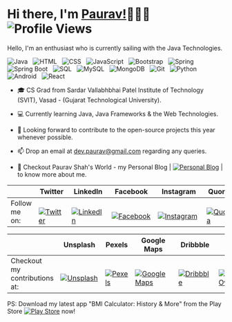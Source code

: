 # Hi there, I'm [Paurav!](https://paurav11.github.io)👋👨‍💻 &nbsp; ![Profile Views](https://komarev.com/ghpvc/?username=paurav11&color=green)

Hello, I'm an enthusiast who is currently sailing with the Java Technologies.

![Java][1.14]&nbsp;&nbsp; ![HTML][1.15]&nbsp;&nbsp; ![CSS][1.16]&nbsp;&nbsp; ![JavaScript][1.17]&nbsp;&nbsp; ![Bootstrap][1.18]&nbsp;&nbsp; ![Spring][1.19]&nbsp;&nbsp; ![Spring Boot][1.20]&nbsp;&nbsp; ![SQL][1.21]&nbsp;&nbsp; ![MySQL][1.22]&nbsp;&nbsp; ![MongoDB][1.23]&nbsp;&nbsp; ![Git][1.24]&nbsp;&nbsp; ![Python][1.25]&nbsp;&nbsp; ![Android][1.26]&nbsp;&nbsp; ![React][1.27]&nbsp;&nbsp;

- 🎓 CS Grad from Sardar Vallabhbhai Patel Institute of Technology (SVIT), Vasad - (Gujarat Technological University).

- 💻 Currently learning Java, Java Frameworks & the Web Technologies.

- 🔭 Looking forward to contribute to the open-source projects this year whenever possible.

- 📫 Drop an email at dev.paurav@gmail.com regarding any queries.

- 🤔 Checkout Paurav Shah's World - my Personal Blog | [![Personal Blog][1.9]][9] | to know more about me.

|   | Twitter | LinkedIn | Facebook | Instagram | Quora | Pinterest | Discord | Slack |
| - | ------- | -------- | -------- | --------- | ----- | --------- | ------- | ----- |
| Follow me on: | &nbsp;&nbsp;[![Twitter][1.1]][1] | &nbsp;&nbsp;&nbsp;[![LinkedIn][1.2]][2] | &nbsp;&nbsp;&nbsp;&nbsp;[![Facebook][1.3]][3] | &nbsp;&nbsp;&nbsp;&nbsp;&nbsp;[![Instagram][1.4]][4] | &nbsp;&nbsp;[![Quora][1.5]][5] | &nbsp;&nbsp;&nbsp;&nbsp;[![Pinterest][1.6]][6] | &nbsp;&nbsp;&nbsp;[![Discord][1.7]][7] | &nbsp;[![Slack][1.8]][8] |

|   | Unsplash | Pexels | Google Maps | Dribbble | Stack Overflow | HackerRank | Medium |
| - | -------- | ------ | ----------- | -------- | -------------- | ---------- | ------ |
| Checkout my contributions at: | &nbsp;&nbsp;&nbsp;&nbsp;[![Unsplash][1.10]][10] | &nbsp;[![Pexels][1.11]][11] | &nbsp;&nbsp;&nbsp;&nbsp;&nbsp;&nbsp;&nbsp;[![Google Maps][1.12]][12] | &nbsp;&nbsp;&nbsp;[![Dribbble][1.13]][13] | &nbsp;&nbsp;&nbsp;&nbsp;&nbsp;&nbsp;&nbsp;&nbsp;[![Stack Overflow][1.28]][14] | &nbsp;&nbsp;&nbsp;&nbsp;&nbsp;&nbsp;[![HackerRank][1.29]][15] | &nbsp;&nbsp;&nbsp;[![Medium][1.30]][16] |

PS: Download my latest app "BMI Calculator: History & More" from the Play Store [![Play Store][1.31]][17] now!

[1.1]: https://www.dropbox.com/s/7p6c5r5mi768v8q/Twitter.png?raw=1
[1.2]: https://www.dropbox.com/s/tji4pi6ieyf2ksj/LinkedIn.png?raw=1
[1.3]: https://www.dropbox.com/s/nzwuss8k3ndo7xz/Facebook.png?raw=1
[1.4]: https://www.dropbox.com/s/qbvbzr2a8nfpjfw/Instagram.png?raw=1
[1.5]: https://www.dropbox.com/s/4ye6dop4bbkgio5/Quora.png?raw=1
[1.6]: https://www.dropbox.com/s/wbrzsydl835h85f/Pinterest.png?raw=1
[1.7]: https://www.dropbox.com/s/0i66whjlr25vqnn/Discord.png?raw=1
[1.8]: https://www.dropbox.com/s/vu36ofijsal93kq/Slack.png?raw=1
[1.9]: https://www.dropbox.com/s/bcxods5r4j341dm/Blog.png?raw=1
[1.10]: https://www.dropbox.com/s/veikeekxm35c50r/Unsplash.png?raw=1
[1.11]: https://www.dropbox.com/s/mvep1wk57n20gy8/Pexels.png?raw=1
[1.12]: https://www.dropbox.com/s/9rnvthoefd42b3l/Maps.png?raw=1
[1.13]: https://www.dropbox.com/s/2l8ubcpdn2ky211/Dribbble.png?raw=1
[1.14]: https://www.dropbox.com/s/bhklxhdpui31z38/Java.png?raw=1
[1.15]: https://www.dropbox.com/s/7ye9h3qqy37i9d4/HTML.png?raw=1
[1.16]: https://www.dropbox.com/s/jjwlm8r49z3f39v/CSS.png?raw=1
[1.17]: https://www.dropbox.com/s/64uctdsmo9yu9xz/JS.png?raw=1
[1.18]: https://www.dropbox.com/s/87v0aihzlgqgcjd/Bootstrap.png?raw=1
[1.19]: https://www.dropbox.com/s/u5rsoxt762s4vp3/Spring.png?raw=1
[1.20]: https://www.dropbox.com/s/k414gs9w5f6tec1/Spring%20Boot.png?raw=1
[1.21]: https://www.dropbox.com/s/3atwoy3glosqnru/SQL.png?raw=1
[1.22]: https://www.dropbox.com/s/sw9jwvqomvkk2iw/MySQL.png?raw=1
[1.23]: https://www.dropbox.com/s/1j2z56v04bos1nb/MongoDB.png?raw=1
[1.24]: https://www.dropbox.com/s/uspqzixrri08i41/Git.png?raw=1
[1.25]: https://www.dropbox.com/s/dc8x8q8ab6or6w6/Python.png?raw=1
[1.26]: https://www.dropbox.com/s/6yu61np38or1uwr/Android.png?raw=1
[1.27]: https://www.dropbox.com/s/inucf10njhrksmi/React.png?raw=1
[1.28]: https://www.dropbox.com/s/4meexw8bq89k6sv/Stack%20Overflow.png?raw=1
[1.29]: https://www.dropbox.com/s/ji66bxsno1grv7m/HackerRank.png?raw=1
[1.30]: https://www.dropbox.com/s/cs4reez7k3nehpv/Medium.png?raw=1
[1.31]: https://www.dropbox.com/s/ldf9mz6p4oz8tqa/Play%20Store.png?raw=1

[1]: https://www.twitter.com/PauravNShah
[2]: https://www.linkedin.com/in/paurav11
[3]: https://www.facebook.com/paurav.shah.11
[4]: https://www.instagram.com/paurav_11/
[5]: https://quora.com/profile/Paurav-Shah-5
[6]: https://pinterest.com/paurav11
[7]: https://discord.gg/66rZ2WAFtB
[8]: https://join.slack.com/t/newworkspace-ba45629/shared_invite/zt-qp7459mt-jX~ehwPkpE2UVC07cYZC7Q
[9]: https://shahpaurav.wordpress.com
[10]: https://unsplash.com/@pauravshah
[11]: https://www.pexels.com/@paurav-shah-11921304/
[12]: https://www.google.com/maps/contrib/116865026905605702300/photos/
[13]: https://dribbble.com/Paurav
[14]: https://stackoverflow.com/users/10050171/paurav-shah
[15]: https://www.hackerrank.com/pauravshah
[16]: https://medium.com/@paurav11
[17]: https://play.google.com/store/apps/details?id=com.bmi.bmi_calc

<!--
**paurav11/paurav11** is a ✨ _special_ ✨ repository because its `README.md` (this file) appears on your GitHub profile.

Here are some ideas to get you started:

- 🔭 I’m currently working on ...
- 🌱 I’m currently learning ...
- 👯 I’m looking to collaborate on ...
- 🤔 I’m looking for help with ...
- 💬 Ask me about ...
- 📫 How to reach me: ...
- 😄 Pronouns: ...
- ⚡ Fun fact: ...
-->

